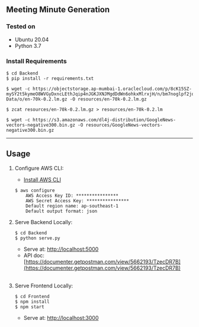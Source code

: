 ## Meeting Minute Generation

### Tested on

- Ubuntu 20.04
- Python 3.7

### Install Requirements

```
$ cd Backend
$ pip install -r requirements.txt 

$ wget -c https://objectstorage.ap-mumbai-1.oraclecloud.com/p/8cK15SZ-mySY2t5kymeO8WVGyDxncLEthJqip4nJGKJXNJMgdDdWn6ohkxMlrxjH/n/bm7noglpf2jq/b/FYP-Data/o/en-70k-0.2.lm.gz -O resources/en-70k-0.2.lm.gz

$ zcat resources/en-70k-0.2.lm.gz > resources/en-70k-0.2.lm

$ wget -c https://s3.amazonaws.com/dl4j-distribution/GoogleNews-vectors-negative300.bin.gz -O resources/GoogleNews-vectors-negative300.bin.gz
```
<hr/>

## Usage
  
1. Configure AWS CLI:

    * [Install AWS CLI](https://docs.aws.amazon.com/cli/latest/userguide/install-cliv1.html)

    ```
    $ aws configure
        AWS Access Key ID: ****************
        AWS Secret Access Key: ****************
        Default region name: ap-southeast-1
        Default output format: json
    ```

2. Serve Backend Locally:

    ```
    $ cd Backend
    $ python serve.py
    ```

    - Serve at: [http://localhost:5000](http://localhost:5000)
    - API doc: [https://documenter.getpostman.com/view/5662193/TzecDR7B](https://documenter.getpostman.com/view/5662193/TzecDR7B)

    <br/>

2. Serve Frontend Locally:

    ```
    $ cd Frontend
    $ npm install
    $ npm start
    ```

    - Serve at: [http://localhost:3000](http://localhost:3000)
